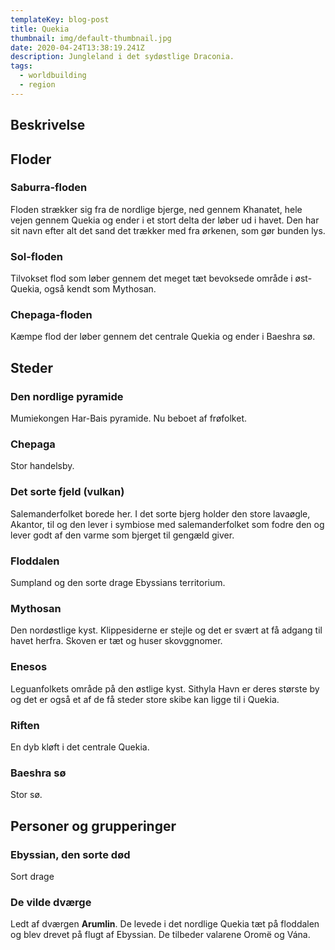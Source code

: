 ```yaml
---
templateKey: blog-post
title: Quekia
thumbnail: img/default-thumbnail.jpg
date: 2020-04-24T13:38:19.241Z
description: Jungleland i det sydøstlige Draconia.
tags:
  - worldbuilding
  - region
---
```

## Beskrivelse

## Floder
### Saburra-floden
Floden strækker sig fra de nordlige bjerge, ned gennem Khanatet, hele vejen gennem Quekia og ender i et stort delta der løber ud i havet. Den har sit navn efter alt det sand det trækker med fra ørkenen, som gør bunden lys.

### Sol-floden
Tilvokset flod som løber gennem det meget tæt bevoksede område i øst-Quekia, også kendt som Mythosan.

### Chepaga-floden
Kæmpe flod der løber gennem det centrale Quekia og ender i Baeshra sø.

## Steder

### Den nordlige pyramide
Mumiekongen Har-Bais pyramide. Nu beboet af frøfolket.

### Chepaga
Stor handelsby.

### Det sorte fjeld (vulkan)
Salemanderfolket borede her. I det sorte bjerg holder den store lavaøgle, Akantor, til og den lever i symbiose med salemanderfolket som fodre den og lever godt af den varme som bjerget til gengæld giver.

### Floddalen
Sumpland og den sorte drage Ebyssians territorium.

### Mythosan
Den nordøstlige kyst. Klippesiderne er stejle og det er svært at få adgang til havet herfra. Skoven er tæt og huser skovggnomer.

### Enesos
Leguanfolkets område på den østlige kyst. Sithyla Havn er deres største by og det er også et af de få steder store skibe kan ligge til i Quekia.

### Riften
En dyb kløft i det centrale Quekia.

### Baeshra sø
Stor sø.

## Personer og grupperinger

### Ebyssian, den sorte død
Sort drage

### De vilde dværge
Ledt af dværgen **Arumlin**. De levede i det nordlige Quekia tæt på floddalen og blev drevet på flugt af Ebyssian. De tilbeder valarene Oromë og Vána. 
